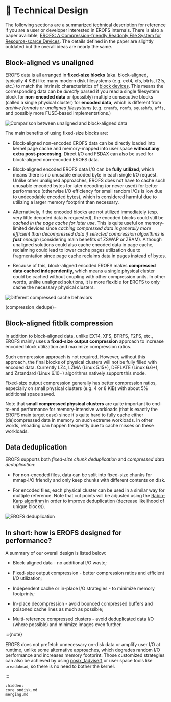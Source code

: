 # 📝 Technical Design

The following sections are a summarized technical description for reference if
you are a user or developer interested in EROFS internals. There
is also a paper available, [EROFS: A Compression-friendly
Readonly File System for Resource-scarce Devices](https://www.usenix.org/conference/atc19/presentation/gao).
The details defined in the paper are slightly outdated but the overall ideas are
nearly the same.

## Block-aligned vs unaligned

EROFS data is all arranged in **fixed-size blocks** (aka. block-aligned,
typically 4 KiB) like many modern disk filesystems (e.g. ext4, xfs, btrfs, f2fs,
etc.) to match the intrinsic characteristics of [block devices](https://en.wikipedia.org/wiki/Block_\(data_storage\)).
This means the corresponding data can be *directly* parsed if you read a single
filesystem block for __non-encoded data__ or (possibly) multiple consecutive blocks
(called a single physical cluster) for __encoded data__, which is different
from _archive formats or unaligned filesystems_ (e.g. `cramfs`, `romfs`, `squashfs`,
`affs`, and possibly more FUSE-based implementations.)

![Comparison between unaligned and block-aligned data](_static/aligned_io.svg)

The main benefits of using fixed-size blocks are:

 - Block-aligned non-encoded EROFS data can be directly loaded into kernel page
   cache and memory-mapped into user space **without any extra post-processing**.
   Direct I/O and FSDAX can also be used for block-aligned non-encoded EROFS
   data.

 - Block-aligned encoded EROFS data I/O can be **fully utilized**, which means
   there is no unusable encoded byte in each single I/O request. Unlike other
   unaligned approaches, EROFS does not have to cache such
   unusable encoded bytes for later decoding (or never used) for better
   performance (otherwise I/O efficiency for small random I/Os is low due to
   undecodable encoded bytes), which is considered harmful due to utilizing a
   larger memory footprint than necessary.

 - Alternatively, if the encoded blocks are not utilized immediately
   (esp. very little decoded data is requested), the
   encoded blocks could still be _cached in the page cache for later use_.
   This is quite useful on memory-limited devices since _caching compressed data
   is generally more efficient than decompressed data if selected compression
   algorithms is **fast** enough_ (considering main benefits of ZSWAP or ZRAM).
   Although unaligned solutions could also cache encoded data in page cache,
   reclaiming could lead to lower cache pages utilization due to fragmentation
   since page cache reclaims data in pages instead of bytes.

 - Because of this, block-aligned encoded EROFS makes **compressed data cached
   independently**, which means a single physical cluster could be cached
   without coupling with other compression units. In other words, unlike
   unaligned solutions, it is more flexible for EROFS to only cache the necessary
   physical clusters.

![Different compressed cache behaviors](_static/unaligned_reclaiming.svg)

(compression_dedupe)=

## Block-aligned fitblk compression

In addition to block-aligned data, unlike EXT4, XFS, BTRFS, F2FS, etc., EROFS
mainly uses a **fixed-size output compression** approach to increase encoded
block utilization and maximize compression ratios.

Such compression approach is not required. However, without this approach,
the final blocks of physical clusters will not be fully filled with encoded
data. Currently LZ4, LZMA (Linux 5.15+), DEFLATE (Linux 6.6+), and Zstandard
(Linux 6.10+) algorithms natively support this mode.

Fixed-size output compression generally has better compression ratios, especially
on small physical clusters (e.g. 4 or 8 KiB) with about 5% additional space saved.

Note that **small compressed physical clusters** are quite important to
end-to-end performance for memory-intensive workloads (that is exactly the EROFS
main target case) since it's quite hard to fully cache either (de)compressed
data in memory on such extreme workloads. In other words, reloading can happen
frequently due to cache misses on these workloads.

## Data deduplication

EROFS supports both _fixed-size chunk deduplication_ and _compressed data
deduplication_:

 - For non-encoded files, data can be split into fixed-size chunks for
   mmap-I/O friendly and only keep chunks with different contents on disk.

 - For encoded files, each physical cluster can be used in a similar way for
   multiple reference. Note that cut points will be adjusted using the
   [Rabin–Karp algorithm](https://en.wikipedia.org/wiki/Rabin%E2%80%93Karp_algorithm)
   in order to improve deduplication (decrease likelihood of unique blocks).

![EROFS deduplication](_static/erofs_dedupe.svg)

## In short: how is EROFS designed for performance?

A summary of our overall design is listed below:

 - Block-aligned data - no additional I/O waste;

 - Fixed-size output compression - better compression ratios and
   efficient I/O utilization;

 - Independent cache or in-place I/O strategies - to minimize memory footprints;

 - In-place decompression - avoid bounced compressed buffers and poisoned
   cache lines as much as possible;

 - Multi-reference compressed clusters - avoid deduplicated data I/O (where
   possible) and minimize images even further.

:::{note}

EROFS does not prefetch unnecessary on-disk data or amplify user I/O at runtime,
unlike some alternative approaches, which degrades random I/O performance and
increases memory footprint. Those customized strategies can also be achieved by
using [posix_fadvise()](https://pubs.opengroup.org/onlinepubs/000095399/functions/posix_fadvise.html)
or user space tools like `ureadahead`, so there is no need to bother the kernel.

:::

```{toctree}
:hidden:
core_ondisk.md
merging.md
```

